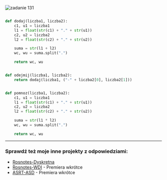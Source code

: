 <picture>
  <source srcset="../../srt/zbior_zadan/131.png" media="(prefers-color-scheme: light)">
  <source srcset="../../srt/zbior_zadan/black_131.png" media="(prefers-color-scheme: dark)">
  <img src="../../srt/zbior_zadan/black_131.png" alt="zadanie 131">
</picture>

```python

def dodaj(liczba1, liczba2):
    c1, u1 = liczba1
    l1 = float(str(c1) + "." + str(u1))
    c2, u2 = liczba2
    l2 = float(str(c2) + "." + str(u2))

    suma = str(l1 + l2)
    wc, wu = suma.split(".")

    return wc, wu


def odejmij(liczba1, liczba2):
    return dodaj(liczba1, ("-" + liczba2[0], liczba2[1]))


def pomnoz(liczba1, liczba2):
    c1, u1 = liczba1
    l1 = float(str(c1) + "." + str(u1))
    c2, u2 = liczba2
    l2 = float(str(c2) + "." + str(u2))

    suma = str(l1 * l2)
    wc, wu = suma.split(".")

    return wc, wu


```


---
### Sprawdź też moje inne projekty z odpowiedziami:
- [Rosnotes-Dyskretna](https://github.com/kamilGie/Rosnotes-Dyskretna)
- [Rosnotes-WDI](https://github.com/kamilGie/Rosnotes-WDI) - Premiera wkrótce
- [ASRT-ASD](https://github.com/kamilGie/Rosnotes-Dyskretna) - Premiera wkrótce
